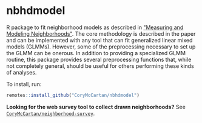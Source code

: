 # nbhdmodel

R package to fit neighborhood models as described in ["Measuring and Modeling Neighborhoods"](https://doi.org/10.1017/S0003055423001429). 
The core methodology is described in the paper and can be implemented with any tool that can fit generalized linear mixed models (GLMMs).
However, some of the preprocessing necessary to set up the GLMM can be onerous.
In addition to providing a specialized GLMM routine, this package provides several preprocessing functions that, while not completely general, should be useful for others performing these kinds of analyses.

To install, run:

```r
remotes::install_github("CoryMcCartan/nbhdmodel")
```

**Looking for the web survey tool to collect drawn neighborhoods?** See [`CoryMcCartan/neighborhood-survey`](https://github.com/CoryMcCartan/neighborhood-survey).

